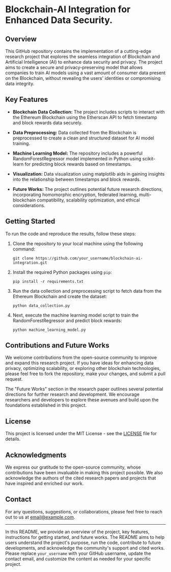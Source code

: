# Blockchain-AI Integration for Enhanced Data Security.

## Overview

This GitHub repository contains the implementation of a cutting-edge research project that explores the seamless integration of Blockchain and Artificial Intelligence (AI) to enhance data security and privacy. The project aims to create a secure and privacy-preserving model that allows companies to train AI models using a vast amount of consumer data present on the Blockchain, without revealing the users' identities or compromising data integrity.

## Key Features

- **Blockchain Data Collection:** The project includes scripts to interact with the Ethereum Blockchain using the Etherscan API to fetch timestamp and block rewards data securely.

- **Data Preprocessing:** Data collected from the Blockchain is preprocessed to create a clean and structured dataset for AI model training.

- **Machine Learning Model:** The repository includes a powerful RandomForestRegressor model implemented in Python using scikit-learn for predicting block rewards based on timestamps.

- **Visualization:** Data visualization using matplotlib aids in gaining insights into the relationship between timestamps and block rewards.

- **Future Works:** The project outlines potential future research directions, incorporating homomorphic encryption, federated learning, multi-blockchain compatibility, scalability optimization, and ethical considerations.

## Getting Started

To run the code and reproduce the results, follow these steps:

1. Clone the repository to your local machine using the following command:
   ```
   git clone https://github.com/your_username/blockchain-ai-integration.git
   ```

2. Install the required Python packages using `pip`:
   ```
   pip install -r requirements.txt
   ```

3. Run the data collection and preprocessing script to fetch data from the Ethereum Blockchain and create the dataset:
   ```
   python data_collection.py
   ```

4. Next, execute the machine learning model script to train the RandomForestRegressor and predict block rewards:
   ```
   python machine_learning_model.py
   ```

## Contributions and Future Works

We welcome contributions from the open-source community to improve and expand this research project. If you have ideas for enhancing data privacy, optimizing scalability, or exploring other blockchain technologies, please feel free to fork the repository, make your changes, and submit a pull request.

The "Future Works" section in the research paper outlines several potential directions for further research and development. We encourage researchers and developers to explore these avenues and build upon the foundations established in this project.

## License

This project is licensed under the MIT License - see the [LICENSE](LICENSE) file for details.

## Acknowledgments

We express our gratitude to the open-source community, whose contributions have been invaluable in making this project possible. We also acknowledge the authors of the cited research papers and projects that have inspired and enriched our work.

## Contact

For any questions, suggestions, or collaborations, please feel free to reach out to us at [email@example.com](mailto:email@example.com).

---

In this README, we provide an overview of the project, key features, instructions for getting started, and future works. The README aims to help users understand the project's purpose, run the code, contribute to future developments, and acknowledge the community's support and cited works. Please replace `your_username` with your GitHub username, update the contact email, and customize the content as needed for your specific project. 
